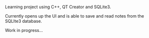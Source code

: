 Learning project using C++, QT Creator and SQLite3.

Currently opens up the UI and is able to save and read notes from the SQLIte3 database.

Work in progress...
